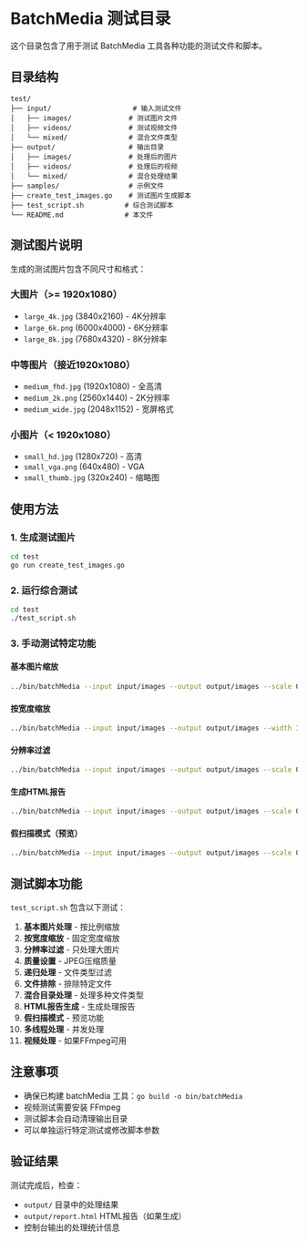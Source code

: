 # BatchMedia 测试目录

这个目录包含了用于测试 BatchMedia 工具各种功能的测试文件和脚本。

## 目录结构

```
test/
├── input/                    # 输入测试文件
│   ├── images/              # 测试图片文件
│   ├── videos/              # 测试视频文件
│   └── mixed/               # 混合文件类型
├── output/                  # 输出目录
│   ├── images/              # 处理后的图片
│   ├── videos/              # 处理后的视频
│   └── mixed/               # 混合处理结果
├── samples/                 # 示例文件
├── create_test_images.go    # 测试图片生成脚本
├── test_script.sh          # 综合测试脚本
└── README.md               # 本文件
```

## 测试图片说明

生成的测试图片包含不同尺寸和格式：

### 大图片（>= 1920x1080）
- `large_4k.jpg` (3840x2160) - 4K分辨率
- `large_6k.png` (6000x4000) - 6K分辨率  
- `large_8k.jpg` (7680x4320) - 8K分辨率

### 中等图片（接近1920x1080）
- `medium_fhd.jpg` (1920x1080) - 全高清
- `medium_2k.png` (2560x1440) - 2K分辨率
- `medium_wide.jpg` (2048x1152) - 宽屏格式

### 小图片（< 1920x1080）
- `small_hd.jpg` (1280x720) - 高清
- `small_vga.png` (640x480) - VGA
- `small_thumb.jpg` (320x240) - 缩略图

## 使用方法

### 1. 生成测试图片

```bash
cd test
go run create_test_images.go
```

### 2. 运行综合测试

```bash
cd test
./test_script.sh
```

### 3. 手动测试特定功能

#### 基本图片缩放
```bash
../bin/batchMedia --input input/images --output output/images --scale 0.5
```

#### 按宽度缩放
```bash
../bin/batchMedia --input input/images --output output/images --width 1920
```

#### 分辨率过滤
```bash
../bin/batchMedia --input input/images --output output/images --scale 0.7 --min-width 1920 --min-height 1080
```

#### 生成HTML报告
```bash
../bin/batchMedia --input input/images --output output/images --scale 0.5 --html-report output/report.html
```

#### 假扫描模式（预览）
```bash
../bin/batchMedia --input input/images --output output/images --scale 0.5 --fake-scan
```

## 测试脚本功能

`test_script.sh` 包含以下测试：

1. **基本图片处理** - 按比例缩放
2. **按宽度缩放** - 固定宽度缩放
3. **分辨率过滤** - 只处理大图片
4. **质量设置** - JPEG压缩质量
5. **递归处理** - 文件类型过滤
6. **文件排除** - 排除特定文件
7. **混合目录处理** - 处理多种文件类型
8. **HTML报告生成** - 生成处理报告
9. **假扫描模式** - 预览功能
10. **多线程处理** - 并发处理
11. **视频处理** - 如果FFmpeg可用

## 注意事项

- 确保已构建 batchMedia 工具：`go build -o bin/batchMedia`
- 视频测试需要安装 FFmpeg
- 测试脚本会自动清理输出目录
- 可以单独运行特定测试或修改脚本参数

## 验证结果

测试完成后，检查：
- `output/` 目录中的处理结果
- `output/report.html` HTML报告（如果生成）
- 控制台输出的处理统计信息